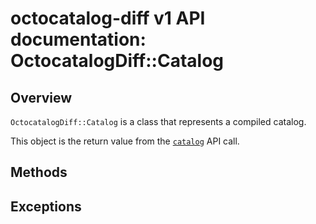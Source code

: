 # octocatalog-diff v1 API documentation: OctocatalogDiff::Catalog

## Overview

`OctocatalogDiff::Catalog` is a class that represents a compiled catalog.

This object is the return value from the [`catalog`](/doc/dev/api/v1/catalog.md) API call.

## Methods

## Exceptions
